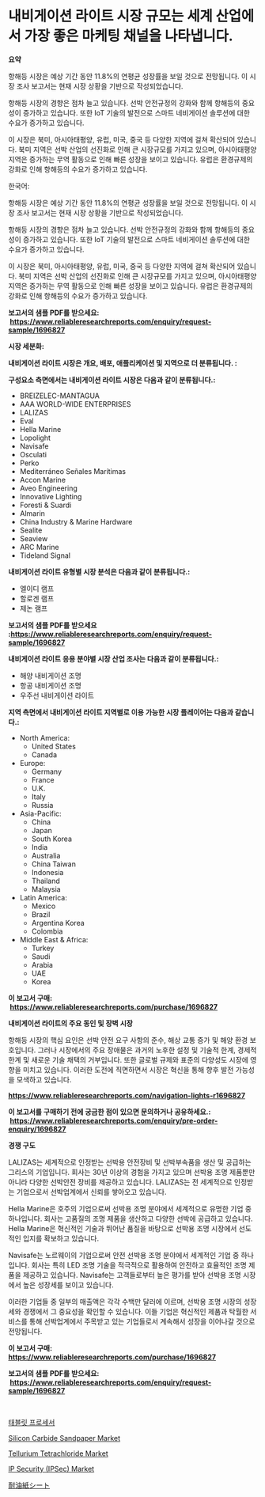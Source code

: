 <p><h1>내비게이션 라이트 시장 규모는 세계 산업에서 가장 좋은 마케팅 채널을 나타냅니다.</h1></p><p><strong>요약</strong></p>
<p><p>항해등 시장은 예상 기간 동안 11.8%의 연평균 성장률을 보일 것으로 전망됩니다. 이 시장 조사 보고서는 현재 시장 상황을 기반으로 작성되었습니다.</p><p>항해등 시장의 경향은 점차 늘고 있습니다. 선박 안전규정의 강화와 함께 항해등의 중요성이 증가하고 있습니다. 또한 IoT 기술의 발전으로 스마트 네비게이션 솔루션에 대한 수요가 증가하고 있습니다.</p><p>이 시장은 북미, 아시아태평양, 유럽, 미국, 중국 등 다양한 지역에 걸쳐 확산되어 있습니다. 북미 지역은 선박 산업의 선진화로 인해 큰 시장규모를 가지고 있으며, 아시아태평양 지역은 증가하는 무역 활동으로 인해 빠른 성장을 보이고 있습니다. 유럽은 환경규제의 강화로 인해 항해등의 수요가 증가하고 있습니다. </p><p>한국어:</p><p>항해등 시장은 예상 기간 동안 11.8%의 연평균 성장률을 보일 것으로 전망됩니다. 이 시장 조사 보고서는 현재 시장 상황을 기반으로 작성되었습니다. </p><p>항해등 시장의 경향은 점차 늘고 있습니다. 선박 안전규정의 강화와 함께 항해등의 중요성이 증가하고 있습니다. 또한 IoT 기술의 발전으로 스마트 네비게이션 솔루션에 대한 수요가 증가하고 있습니다.</p><p>이 시장은 북미, 아시아태평양, 유럽, 미국, 중국 등 다양한 지역에 걸쳐 확산되어 있습니다. 북미 지역은 선박 산업의 선진화로 인해 큰 시장규모를 가지고 있으며, 아시아태평양 지역은 증가하는 무역 활동으로 인해 빠른 성장을 보이고 있습니다. 유럽은 환경규제의 강화로 인해 항해등의 수요가 증가하고 있습니다.</p></p>
<p><strong>보고서의 샘플 PDF를 받으세요: &nbsp;<a href="https://www.reliableresearchreports.com/enquiry/request-sample/1696827">https://www.reliableresearchreports.com/enquiry/request-sample/1696827</a></strong></p>
<p><strong>시장 세분화:</strong></p>
<p><strong> 내비게이션 라이트 시장은 개요, 배포, 애플리케이션 및 지역으로 더 분류됩니다. :</strong></p>
<p><strong>구성요소 측면에서는 내비게이션 라이트 시장은 다음과 같이 분류됩니다.:</strong></p>
<p><ul><li>BREIZELEC-MANTAGUA</li><li>AAA WORLD-WIDE ENTERPRISES</li><li>LALIZAS</li><li>Eval</li><li>Hella Marine</li><li>Lopolight</li><li>Navisafe</li><li>Osculati</li><li>Perko</li><li>Mediterráneo Señales Marítimas</li><li>Accon Marine</li><li>Aveo Engineering</li><li>Innovative Lighting</li><li>Foresti & Suardi</li><li>Almarin</li><li>China Industry & Marine Hardware</li><li>Sealite</li><li>Seaview</li><li>ARC Marine</li><li>Tideland Signal</li></ul></p>
<p><strong> 내비게이션 라이트 유형별 시장 분석은 다음과 같이 분류됩니다.:</strong></p>
<p><ul><li>엘이디 램프</li><li>할로겐 램프</li><li>제논 램프</li></ul></p>
<p><strong>보고서의 샘플 PDF를 받으세요 :<a href="https://www.reliableresearchreports.com/enquiry/request-sample/1696827">https://www.reliableresearchreports.com/enquiry/request-sample/1696827</a></strong></p>
<p><strong> 내비게이션 라이트 응용 분야별 시장 산업 조사는 다음과 같이 분류됩니다.:</strong></p>
<p><ul><li>해양 내비게이션 조명</li><li>항공 내비게이션 조명</li><li>우주선 내비게이션 라이트</li></ul></p>
<p><strong>지역 측면에서 내비게이션 라이트 지역별로 이용 가능한 시장 플레이어는 다음과 같습니다.:</strong></p>
<p><ul>
    <li>
        North America:
        <ul>
            <li>United States</li>
            <li>Canada</li>
        </ul>
    </li>
    <li>
        Europe:
        <ul>
            <li>Germany</li>
            <li>France</li>
            <li>U.K.</li>
            <li>Italy</li>
            <li>Russia</li>
        </ul>
    </li>
    <li>
        Asia-Pacific:
        <ul>
            <li>China</li>
            <li>Japan</li>
            <li>South Korea</li>
            <li>India</li>
            <li>Australia</li>
            <li>China Taiwan</li>
            <li>Indonesia</li>
            <li>Thailand</li>
            <li>Malaysia</li>
        </ul>
    </li>
    <li>
        Latin America:
        <ul>
            <li>Mexico</li>
            <li>Brazil</li>
            <li>Argentina Korea</li>
            <li>Colombia</li>
        </ul>
    </li>
    <li>
        Middle East & Africa:
        <ul>
            <li>Turkey</li>
            <li>Saudi</li>
            <li>Arabia</li>
            <li>UAE</li>
            <li>Korea</li>
        </ul>
    </li>
    </ul></p>
<p><strong>이 보고서 구매: &nbsp;<a href="https://www.reliableresearchreports.com/purchase/1696827">https://www.reliableresearchreports.com/purchase/1696827</a></strong></p>
<p><strong>내비게이션 라이트의 주요 동인 및 장벽 시장</strong></p>
<p><p>항해등 시장의 핵심 요인은 선박 안전 요구 사항의 준수, 해상 교통 증가 및 해양 환경 보호입니다. 그러나 시장에서의 주요 장애물은 과거의 노후한 설정 및 기술적 한계, 경제적 한계 및 새로운 기술 채택의 거부입니다. 또한 글로벌 규제와 표준의 다양성도 시장에 영향을 미치고 있습니다. 이러한 도전에 직면하면서 시장은 혁신을 통해 향후 발전 가능성을 모색하고 있습니다.</p></p>
<p><strong><a href="https://www.reliableresearchreports.com/navigation-lights-r1696827">https://www.reliableresearchreports.com/navigation-lights-r1696827</a></strong></p>
<p><strong>이 보고서를 구매하기 전에 궁금한 점이 있으면 문의하거나 공유하세요.: &nbsp;<a href="https://www.reliableresearchreports.com/enquiry/pre-order-enquiry/1696827">https://www.reliableresearchreports.com/enquiry/pre-order-enquiry/1696827</a></strong></p>
<p><strong>경쟁 구도</strong></p>
<p><p>LALIZAS는 세계적으로 인정받는 선박용 안전장비 및 선박부속품을 생산 및 공급하는 그리스의 기업입니다. 회사는 30년 이상의 경험을 가지고 있으며 선박용 조명 제품뿐만 아니라 다양한 선박안전 장비를 제공하고 있습니다. LALIZAS는 전 세계적으로 인정받는 기업으로서 선박업계에서 신뢰를 쌓아오고 있습니다.</p><p>Hella Marine은 호주의 기업으로써 선박용 조명 분야에서 세계적으로 유명한 기업 중 하나입니다. 회사는 고품질의 조명 제품을 생산하고 다양한 선박에 공급하고 있습니다. Hella Marine은 혁신적인 기술과 뛰어난 품질을 바탕으로 선박용 조명 시장에서 선도적인 입지를 확보하고 있습니다.</p><p>Navisafe는 노르웨이의 기업으로써 안전 선박용 조명 분야에서 세계적인 기업 중 하나입니다. 회사는 특히 LED 조명 기술을 적극적으로 활용하여 안전하고 효율적인 조명 제품을 제공하고 있습니다. Navisafe는 고객들로부터 높은 평가를 받아 선박용 조명 시장에서 높은 성장세를 보이고 있습니다.</p><p>이러한 기업들 중 일부의 매출액은 각각 수백만 달러에 이르며, 선박용 조명 시장의 성장세와 경쟁에서 그 중요성을 확인할 수 있습니다. 이들 기업은 혁신적인 제품과 탁월한 서비스를 통해 선박업계에서 주목받고 있는 기업들로서 계속해서 성장을 이어나갈 것으로 전망됩니다.</p></p>
<p><strong>이 보고서 구매: &nbsp; <a href="https://www.reliableresearchreports.com/purchase/1696827">https://www.reliableresearchreports.com/purchase/1696827</a></strong></p>
<p><strong>보고서의 샘플 PDF를 받으세요: &nbsp;<a href="https://www.reliableresearchreports.com/enquiry/request-sample/1696827">https://www.reliableresearchreports.com/enquiry/request-sample/1696827</a></strong><strong></strong></p>
<p>&nbsp;</p>
<p><p><a href="https://github.com/vsr06p4p49/Market-Research-Report-List-1/blob/main/318165224050.md">태블릿 프로세서</a></p><p><a href="https://issuu.com/reportprime-2/docs/silicon-carbide-sandpaper-market-size-2030.pptx">Silicon Carbide Sandpaper Market</a></p><p><a href="https://issuu.com/reportprime-2/docs/tellurium-tetrachloride-market-size-2030.pptx">Tellurium Tetrachloride Market</a></p><p><a href="https://www.linkedin.com/pulse/insights-ip-security-ipsec-market-size-analysing-share-trends-nz5lf?trackingId=XaPcLOR0FJRQsDw5IDwTlg%3D%3D">IP Security (IPSec) Market</a></p><p><a href="https://github.com/cbigkbh02719/Market-Research-Report-List-1/blob/main/995933724730.md">耐油紙シート</a></p></p>